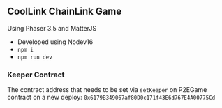 ## CoolLink ChainLink Game

Using Phaser 3.5 and MatterJS

- Developed using Nodev16
- `npm i`
- `npm run dev`

### Keeper Contract

The contract address that needs to be set via `setKeeper` on P2EGame contract on a new deploy: `0x6179B349067af80D0c171f43E6d767E4A00775Cd`
